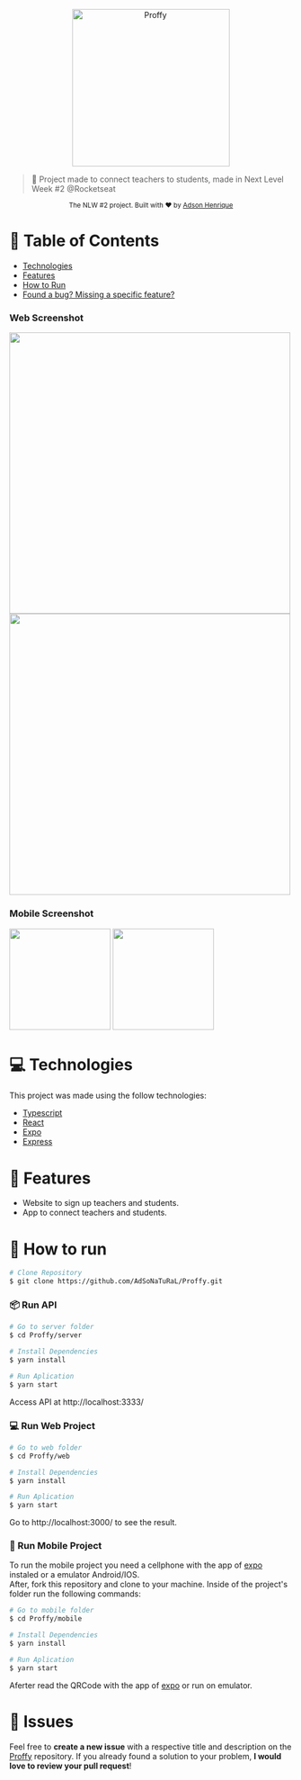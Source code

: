 <p align="center">
   <img src="https://user-images.githubusercontent.com/26275918/89659962-ee3d1880-d8d0-11ea-993f-ae3891ea47dc.png" alt="Proffy" width="280"/>
</p>

> :rocket: Project made to connect teachers to students, made in Next Level Week #2 @Rocketseat

<div align="center">
  <sub>The NLW #2 project. Built with ❤︎ by
    <a href="https://github.com/AdSoNaTuRaL">Adson Henrique</a>
  </sub>
</div>

# :pushpin: Table of Contents

* [Technologies](#computer-technologies)
* [Features](#rocket-features)
* [How to Run](#construction_worker-how-to-run)
* [Found a bug? Missing a specific feature?](#bug-issues)

### Web Screenshot
<div>
   <img src="https://user-images.githubusercontent.com/26275918/89660098-26dcf200-d8d1-11ea-92f2-a7c6f4bd81de.png" width="500px">
   <img src="https://user-images.githubusercontent.com/26275918/89660390-95ba4b00-d8d1-11ea-92b9-be8ae5c29056.png" width="500px">
</div>

### Mobile Screenshot
<div>
   <img src="https://user-images.githubusercontent.com/26275918/89660490-b1bdec80-d8d1-11ea-883d-60f771076c3a.png" width="180">
   <img src="https://user-images.githubusercontent.com/26275918/89660522-be424500-d8d1-11ea-9507-088a98556ef1.png" width="180">
</div>

# :computer: Technologies
This project was made using the follow technologies:

* [Typescript](https://www.typescriptlang.org/)      
* [React](https://reactjs.org/)      
* [Expo](https://expo.io/)       
* [Express](https://expressjs.com/)      

# :rocket: Features

* Website to sign up teachers and students.
* App to connect teachers and students.

# :construction_worker: How to run
```bash
# Clone Repository
$ git clone https://github.com/AdSoNaTuRaL/Proffy.git
```
### 📦 Run API

```bash
# Go to server folder
$ cd Proffy/server

# Install Dependencies
$ yarn install

# Run Aplication
$ yarn start
```
Access API at http://localhost:3333/

### 💻 Run Web Project

```bash
# Go to web folder
$ cd Proffy/web

# Install Dependencies
$ yarn install

# Run Aplication
$ yarn start
```
Go to http://localhost:3000/ to see the result.

### 📱 Run Mobile Project
To run the mobile project you need a cellphone with the app of [expo](https://play.google.com/store/apps/details?id=host.exp.exponent) instaled or a emulator Android/IOS.
<br />
After, fork this repository and clone to your machine. Inside of the project's folder run the following commands:

```bash
# Go to mobile folder
$ cd Proffy/mobile

# Install Dependencies
$ yarn install

# Run Aplication
$ yarn start
```
Aferter read the QRCode with the app of [expo](https://play.google.com/store/apps/details?id=host.exp.exponent) or run on emulator.


# :bug: Issues

Feel free to **create a new issue** with a respective title and description on the [Proffy](https://github.com/AdSoNaTuRaL/Proffy/issues) repository. If you already found a solution to your problem, **I would love to review your pull request**!

